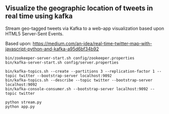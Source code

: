 ## Visualize the geographic location of tweets in real time using kafka

Stream geo-tagged tweets via Kafka to a web-app visualization based upon HTML5 Server-Sent Events.

Based upon: https://medium.com/an-idea/real-time-twitter-map-with-javascript-python-and-kafka-a95d6bf34b92

```
bin/zookeeper-server-start.sh config/zookeeper.properties
bin/kafka-server-start.sh config/server.properties

bin/kafka-topics.sh --create --partitions 3 --replication-factor 1 --topic twitter --bootstrap-server localhost:9092
bin/kafka-topics.sh --describe --topic twitter --bootstrap-server localhost:9092
bin/kafka-console-consumer.sh --bootstrap-server localhost:9092 --topic twitter

python stream.py
python app.py
```
